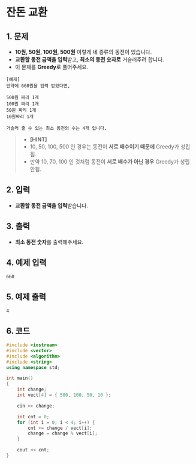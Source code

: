 # 잔돈 교환 #

## 1. 문제

- **10원, 50원, 100원, 500원** 이렇게 네 종류의 동전이 있습니다.
- **교환할 동전 금액을 입력**받고, **최소의 동전 숫자로** 거슬러주려 합니다.
- 이 문제를 **Greedy**로 풀어주세요.

```
[예제]
만약에 660원을 입력 받았다면,

500원 짜리 1개
100원 짜리 1개
50원 짜리 1개
10원짜리 1개

거슬러 줄 수 있는 최소 동전의 수는 4개 입니다.
```

> - **[HINT]**
> - 10, 50, 100, 500 인 경우는 동전이 **서로 배수이기 때문에** Greedy가 성립 됨.
> - 만약 10, 70, 100 인 것처럼 동전이 **서로 배수가 아닌 경우** Greedy가 성립 안됨.

## 2. 입력

- **교환할 동전 금액을 입력**받습니다.

## 3. 출력
- **최소 동전 숫자**를 출력해주세요.

## 4. 예제 입력
```
660
```

## 5. 예제 출력
```
4
```

## 6. 코드

```c++
#include <iostream>
#include <vector>
#include <algorithm>
#include <string>
using namespace std;

int main()
{
	int change;
	int vect[4] = { 500, 100, 50, 10 };

	cin >> change;

	int cnt = 0;
	for (int i = 0; i < 4; i++) {
		cnt += change / vect[i];
		change = change % vect[i];
	}

	cout << cnt;
}

```
